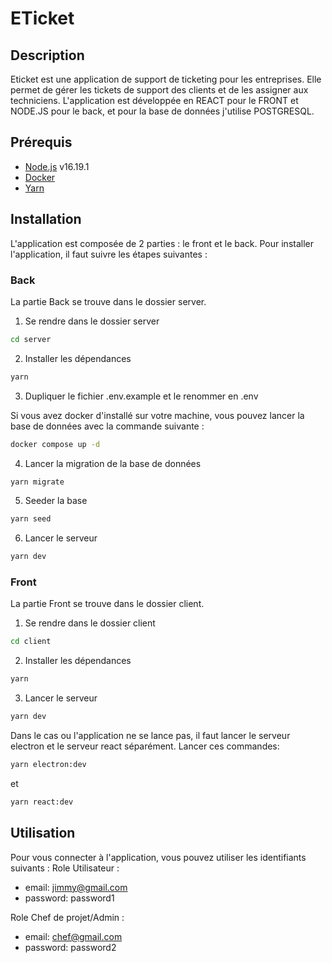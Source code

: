 # ETicket

## Description
Eticket est une application de support de ticketing pour les entreprises. Elle permet de gérer les tickets de support des clients et de les assigner aux techniciens.
L'application est développée en REACT pour le FRONT et NODE.JS pour le back, et pour la base de données j'utilise POSTGRESQL.


## Prérequis
- [Node.js](https://nodejs.org/en/) v16.19.1
- [Docker](https://www.docker.com/)
- [Yarn](https://yarnpkg.com/)

## Installation
L'application est composée de 2 parties : le front et le back. 
Pour installer l'application, il faut suivre les étapes suivantes :

### Back
La partie Back se trouve dans le dossier server.

1. Se rendre dans le dossier server
```bash
cd server
```
2. Installer les dépendances
```bash
yarn
```
3. Dupliquer le fichier .env.example et le renommer en .env

Si vous avez docker d'installé sur votre machine, vous pouvez lancer la base de données avec la commande suivante :
```bash
docker compose up -d
```

4. Lancer la migration de la base de données
```bash
yarn migrate
```

5. Seeder la base
```bash
yarn seed
```

6. Lancer le serveur
```bash
yarn dev
```

### Front
La partie Front se trouve dans le dossier client.

1. Se rendre dans le dossier client
```bash
cd client
```

2. Installer les dépendances
```bash
yarn
```

3. Lancer le serveur
```bash
yarn dev
```

Dans le cas ou l'application ne se lance pas, il faut lancer le serveur electron et le serveur react séparément.
Lancer ces commandes:
```bash
yarn electron:dev
```
et 
```bash
yarn react:dev
```

## Utilisation
Pour vous connecter à l'application, vous pouvez utiliser les identifiants suivants :
Role Utilisateur :
- email: jimmy@gmail.com
- password: password1

Role Chef de projet/Admin :
- email: chef@gmail.com
- password: password2








